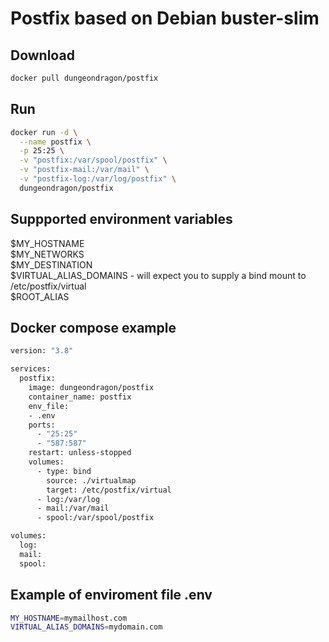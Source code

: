 # Postfix based on Debian buster-slim

## Download

```bash
docker pull dungeondragon/postfix
```

## Run

```bash
docker run -d \
  --name postfix \
  -p 25:25 \
  -v "postfix:/var/spool/postfix" \
  -v "postfix-mail:/var/mail" \
  -v "postfix-log:/var/log/postfix" \
  dungeondragon/postfix
```
## Suppported environment variables 

$MY_HOSTNAME  
$MY_NETWORKS  
$MY_DESTINATION  
$VIRTUAL_ALIAS_DOMAINS - will expect you to supply a bind mount to /etc/postfix/virtual  
$ROOT_ALIAS 

## Docker compose example

```bash
version: "3.8"

services:
  postfix:
    image: dungeondragon/postfix
    container_name: postfix
    env_file:
    - .env
    ports:
      - "25:25"
      - "587:587"
    restart: unless-stopped
    volumes:
      - type: bind
        source: ./virtualmap
        target: /etc/postfix/virtual
      - log:/var/log
      - mail:/var/mail
      - spool:/var/spool/postfix

volumes:
  log:
  mail:
  spool:
```

## Example of enviroment file .env

```bash
MY_HOSTNAME=mymailhost.com
VIRTUAL_ALIAS_DOMAINS=mydomain.com
```
